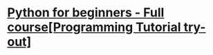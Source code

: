 # [Python for beginners - Full course[Programming Tutorial try-out]](https://www.youtube.com/watch?v=eWRfhZUzrAc&ab_channel=freeCodeCamp.org)